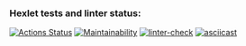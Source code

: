 ### Hexlet tests and linter status:
[![Actions Status](https://github.com/blednovski/frontend-project-lvl1/workflows/hexlet-check/badge.svg)](https://github.com/blednovski/frontend-project-lvl1/actions)
[![Maintainability](https://api.codeclimate.com/v1/badges/a99a88d28ad37a79dbf6/maintainability)](https://codeclimate.com/github/codeclimate/codeclimate/maintainability)
[![linter-check](https://github.com/blednovski/frontend-project-lvl1/actions/workflows/linter-check.yml/badge.svg?branch=main)](https://github.com/blednovski/frontend-project-lvl1/actions/workflows/linter-check.yml)
[![asciicast](https://asciinema.org/a/XlHxekaRTfqWpPEWCJLL67uv3.svg)](https://asciinema.org/a/XlHxekaRTfqWpPEWCJLL67uv3)